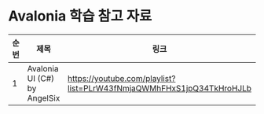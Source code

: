 # Avalonia 학습 참고 자료

| 순번 | 제목 | 링크 | 비고 |
| ---| --- | --- | --- |
| 1 | Avalonia UI (C#) by AngelSix | https://youtube.com/playlist?list=PLrW43fNmjaQWMhFHxS1jpQ34TkHroHJLb | - |
